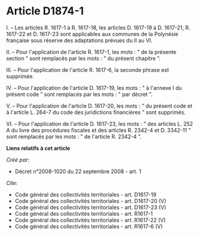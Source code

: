 # Article D1874-1

I. – Les articles R. 1617-1 à R. 1617-18, les articles D. 1617-19 à D. 1617-21, R. 1617-22 et D. 1617-23 sont applicables aux
communes de la Polynésie française sous réserve des adaptations prévues du II au VI. 

II. – Pour l'application de l'article R. 1617-1, les mots : " de la présente section ” sont remplacés par les mots : " du
présent chapitre ”. 

III. – Pour l'application de l'article R. 1617-6, la seconde phrase est supprimée. 

IV. – Pour l'application de l'article D. 1617-19, les mots : " à l'annexe I du présent code ” sont remplacés par les mots : "
par décret ”. 

V. – Pour l'application de l'article D. 1617-20, les mots : " du présent code et à l'article L. 264-7 du code des
juridictions financières ” sont supprimés. 

VI. – Pour l'application de l'article D. 1617-23, les mots : " des articles L. 252 A du livre des procédures fiscales et des
articles R. 2342-4 et D. 3342-11 ” sont remplacés par les mots : " de l'article R. 2342-4 ”.

**Liens relatifs à cet article**

_Créé par_:

  - Décret n°2008-1020 du 22 septembre 2008 - art. 1

_Cite_:

  - Code général des collectivités territoriales - art. D1617-19
  - Code général des collectivités territoriales - art. D1617-20 (V)
  - Code général des collectivités territoriales - art. D1617-23 (V)
  - Code général des collectivités territoriales - art. R1617-1
  - Code général des collectivités territoriales - art. R1617-22 (V)
  - Code général des collectivités territoriales - art. R1617-6 (V)
